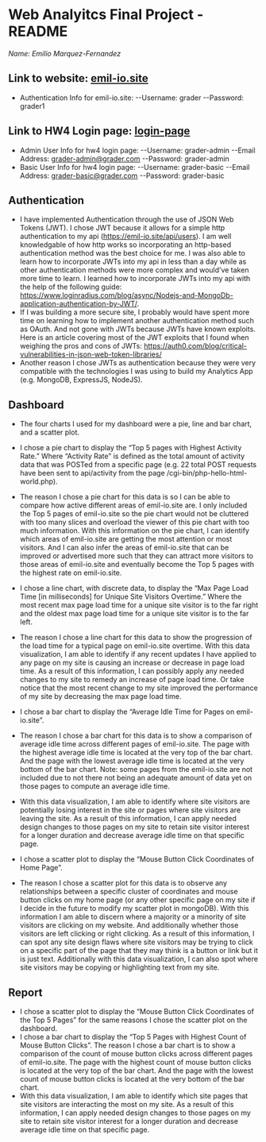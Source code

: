 # Web Analyitcs Final Project - README
_Name: Emilio Marquez-Fernandez_

## Link to website: [emil-io.site](https://emil-io.site/)
- Authentication Info for emil-io.site:
--Username: grader
--Password: grader1

## Link to HW4 Login page: [login-page](https://reporting.emil-io.site)
- Admin User Info for hw4 login page:
--Username: grader-admin
--Email Address: grader-admin@grader.com
--Password: grader-admin
- Basic User Info for hw4 login page:
--Username: grader-basic
--Email Address: grader-basic@grader.com
--Password: grader-basic

## Authentication
- I have implemented Authentication through the use of JSON Web Tokens (JWT). I chose JWT because it allows for a simple http authentication to my api (https://emil-io.site/api/users). I am well knowledgable of how http works so incorporating an http-based authentication method was the best choice for me. I was also able to learn how to incorporate JWTs into my api in less than a day while as other authentication methods were more complex and would’ve taken more time to learn. I learned how to incorporate JWTs into my api with the help of the following guide: https://www.loginradius.com/blog/async/Nodejs-and-MongoDb-application-authentication-by-JWT/.
-  If I was building a more secure site, I probably would have spent more time on learning how to implement another authentication method such as OAuth. And not gone with JWTs because JWTs have known exploits. Here is an article covering most of the JWT exploits that I found when weighing the pros and cons of JWTs: https://auth0.com/blog/critical-vulnerabilities-in-json-web-token-libraries/
- Another reason I chose JWTs as authentication because they were very compatible with the technologies I was using to build my Analytics App (e.g. MongoDB, ExpressJS, NodeJS).

## Dashboard
- The four charts I used for my dashboard were a pie, line and bar chart, and a scatter plot.
- I chose a pie chart to display the “Top 5 pages with Highest Activity Rate.” Where “Activity Rate” is defined as the total amount of activity data that was POSTed from a specific page (e.g. 22 total POST requests have been sent to api/activity from the page /cgi-bin/php-hello-html-world.php). 
- The reason I chose a pie chart for this data is so I can be able to compare how active different areas of emil-io.site are. I only included the Top 5 pages of emil-io.site so the pie chart would not be cluttered with too many slices and overload the viewer of this pie chart with too much information. With this information on the pie chart, I can identify which areas of emil-io.site are getting the most attention or most visitors. And I can also infer the areas of emil-io.site that can be improved or advertised more such that they can attract more visitors to those areas of emil-io.site and  eventually become the Top 5 pages with the highest rate on emil-io.site. 

- I chose a line chart, with discrete data, to display the “Max Page Load Time [in milliseconds] for Unique Site Visitors Overtime.” Where the most recent max page load time for a unique site visitor is to the far right and the oldest max page load time for a unique site visitor is to the far left.
- The reason I chose a line chart for this data to show the progression of the load time for a typical page on emil-io.site overtime. With this data visualization, I am able to identify if any recent updates I have applied to any page on my site is causing an increase or decrease in page load time. As a result of this information, I can possibly apply any needed changes to my site to remedy an increase of page load time. Or take notice that the most recent change to my site improved the performance of my site by decreasing the max page load time.

- I chose a bar chart to display the “Average Idle Time for Pages on emil-io.site”. 
- The reason I chose a bar chart for this data is to show a comparison of average idle time across different pages of emil-io.site. The page with the highest average idle time is located at the very top of the bar chart. And the page with the lowest average idle time is located at the very bottom of the bar chart. Note: some pages from the emil-io.site are not included due to not there not being an adequate amount of data yet on those pages to compute an average idle time.
- With this data visualization, I am able to identify where site visitors are potentially losing interest in the site or pages where site visitors are leaving the site.  As a result of this information, I can apply needed design changes to those pages on my site to retain site visitor interest for a longer duration and decrease average idle time on that specific page.

- I chose a scatter plot to display the “Mouse Button Click Coordinates of Home Page”. 
- The reason I chose a scatter plot for this data is to observe any relationships between a specific cluster of coordinates and mouse button clicks on my home page (or any other specific page on my site if I decide in the future to modify my scatter plot in mongoDB). With this information I am able to discern where a majority or a minority of site visitors are clicking on my website. And additionally whether those visitors are left clicking or right clicking. As a result of this information, I can spot any site design flaws where site visitors may be trying to click on a specific part of the page that they may think is a button or link but it is just text. Additionally with this data visualization, I can also spot where site visitors may be copying or highlighting text from my site.


## Report
- I chose a scatter plot to display the “Mouse Button Click Coordinates of the Top 5 Pages” for the same reasons I chose the scatter plot on the dashboard.
- I chose a bar chart to display the “Top 5 Pages with Highest Count of Mouse Button Clicks”. The reason I chose a bar chart is to show a comparison of the count of mouse button clicks across different pages of emil-io.site. The page with the highest count of mouse button clicks is located at the very top of the bar chart. And the page with the lowest count of mouse button clicks is located at the very bottom of the bar chart. 
- With this data visualization, I am able to identify which site pages that site visitors are interacting the most on my site.  As a result of this information, I can apply needed design changes to those pages on my site to retain site visitor interest for a longer duration and decrease average idle time on that specific page.